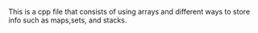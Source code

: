 This is a cpp file that consists of using arrays and different ways to store info such as maps,sets, and stacks. 
